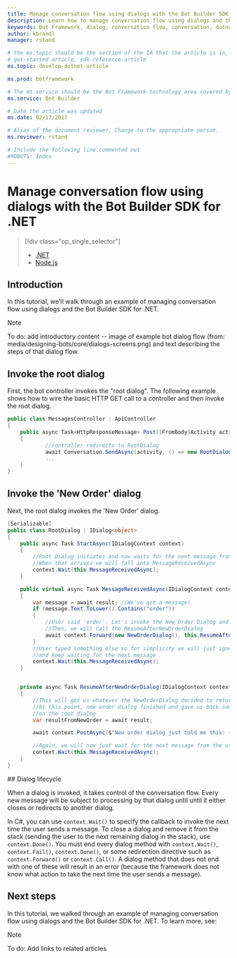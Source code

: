 ```yaml
---
title: Manage conversation flow using dialogs with the Bot Builder SDK for .NET | Microsoft Docs
description: Learn how to manage conversation flow using dialogs and the Bot Builder SDK for .NET.
keywords: Bot Framework, dialog, conversation flow, conversation, dotnet, Bot Builder, SDK
author: kbrandl
manager: rstand

# the ms.topic should be the section of the IA that the article is in, with the suffix -article. Some examples:
# get-started article, sdk-reference-article
ms.topic: develop-dotnet-article

ms.prod: botframework

# The ms.service should be the Bot Framework technology area covered by the article, e.g., Bot Builder, LUIS, Azure Bot Service
ms.service: Bot Builder

# Date the article was updated
ms.date: 02/17/2017

# Alias of the document reviewer. Change to the appropriate person.
ms.reviewer: rstand

# Include the following line commented out
#ROBOTS: Index
---
```

# Manage conversation flow using dialogs with the Bot Builder SDK for .NET
> [!div class="op_single_selector"]
> * [.NET](bot-framework-dotnet-howto-manage-conversation-flow.md)
> * [Node.js](bot-framework-nodejs-howto-manage-conversation-flow.md)
>

## Introduction

In this tutorial, we'll walk through an example of managing conversation flow using dialogs and the Bot Builder SDK for .NET. 

> [!NOTE]
> To do: add introductory content -- image of example bot dialog flow (from: media/designing-bots/core/dialogs-screens.png) 
> and text describing the steps of that dialog flow.

## Invoke the root dialog

First, the bot controller invokes the "root dialog". 
The following example shows how to wire the basic HTTP GET call to a controller and then invoke the root dialog. 

```cs
public class MessagesController : ApiController
{
    public async Task<HttpResponseMessage> Post([FromBody]Activity activity)
    {
            //controller redirects to RootDialog
            await Conversation.SendAsync(activity, () => new RootDialog()); 
            ...
    }
}
```

## Invoke the 'New Order' dialog

Next, the root dialog invokes the 'New Order' dialog. 

```cs
[Serializable]
public class RootDialog : IDialog<object>
{
    public async Task StartAsync(IDialogContext context)
    {
        //Root Dialog initiates and now waits for the next message from the user. 
        //When that arrives we will fall into MessageReceivedAsync
        context.Wait(this.MessageReceivedAsync); 
    }

    public virtual async Task MessageReceivedAsync(IDialogContext context, IAwaitable<IMessageActivity> result)
    {
        var message = await result; //We've got a message!
        if (message.Text.ToLower().Contains("order"))
        {
            //User said 'order'. Let's invoke the New Order Dialog and wait for it to finish
            //Then, we will call the ResumeAfterNewOrderDialog
            await context.Forward(new NewOrderDialog(), this.ResumeAfterNewOrderDialog, message, CancellationToken.None);
        }
        //User typed something else so for simplicity we will just ignore 
        //and keep waiting for the next message
        context.Wait(this.MessageReceivedAsync);
    }


    private async Task ResumeAfterNewOrderDialog(IDialogContext context, IAwaitable<string> result)
    {
        //This will get us whatever the NewOrderDialog decided to return to us. 
        //At this point, new order dialog finished and gave us back some value to work with
        //on the root dialog
        var resultFromNewOrder = await result;

        await context.PostAsync($"New order dialog just told me this: {resultFromNewOrder}");

        //Again, we will now just wait for the next message from the user
        context.Wait(this.MessageReceivedAsync);
    }
}
```

##<a id="dialog-lifecycle"></a> Dialog lifecycle

When a dialog is invoked, it takes control of the conversation flow. 
Every new message will be subject to processing by that dialog until until it either closes or redirects to another dialog. 

In C#, you can use `context.Wait()` to specify the callback to invoke the next time the user sends a message. 
To close a dialog and remove it from the stack (sending the user to the next remaining dialog in the stack), use `context.Done()`. 
You must end every dialog method with `context.Wait()`, `context.Fail()`, `context.Done()`, 
or some redirection directive such as `context.Forward()` or `context.Call()`. 
A dialog method that does not end with one of these will result in an error 
(because the framework does not know what action to take the next time the user sends a message).

## Next steps

In this tutorial, we walked through an example of managing conversation flow using dialogs and the Bot Builder SDK for .NET. 
To learn more, see:

> [!NOTE]
> To do: Add links to related articles


